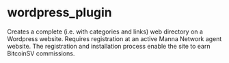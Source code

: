 # wordpress_plugin
Creates a complete (i.e. with categories and links) web directory on a Wordpress website. Requires registration at an active Manna Network agent website. The registration and installation process enable the site to earn BitcoinSV commissions.
